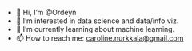 - 👋 Hi, I’m @Ordeyn
- 👀 I’m interested in data science and data/info viz.
- 🌱 I’m currently learning about machine learning.
- 📫 How to reach me: caroline.nurkkala@gmail.com

<!---
Ordeyn/Ordeyn is a ✨ special ✨ repository because its `README.md` (this file) appears on your GitHub profile.
You can click the Preview link to take a look at your changes.
--->
